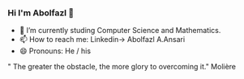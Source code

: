 ### Hi I'm Abolfazl 👋


- 🌱 I’m currently studing Computer Science and Mathematics.
- 📫 How to reach me: Linkedin-> Abolfazl A.Ansari
- 😄 Pronouns: He / his

" The greater the obstacle, the more glory to overcoming it." Molière 
